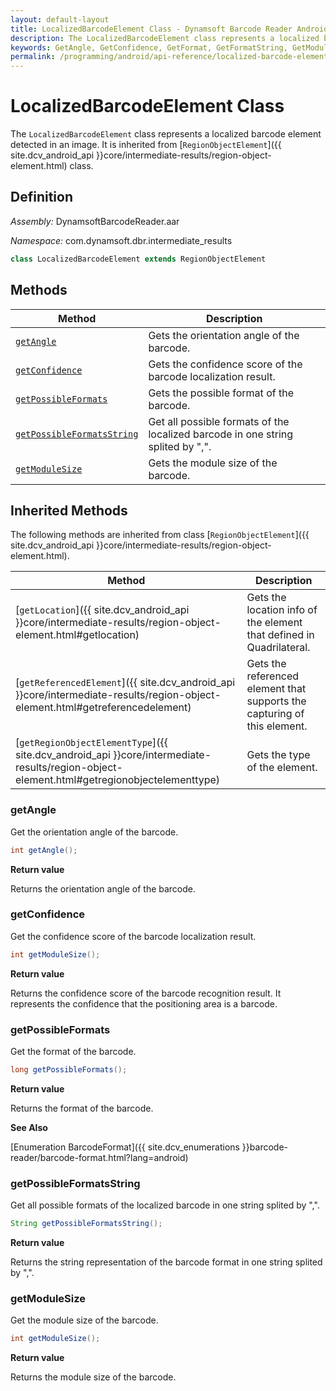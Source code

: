 ```yaml
---
layout: default-layout
title: LocalizedBarcodeElement Class - Dynamsoft Barcode Reader Android Edition
description: The LocalizedBarcodeElement class represents a localized barcode element detected in an image. It is inherited from RegionObjectElement class.
keywords: GetAngle, GetConfidence, GetFormat, GetFormatString, GetModuleSize, LocalizedBarcodeElement, api reference
permalink: /programming/android/api-reference/localized-barcode-element-v10.0.21.html
---
```


# LocalizedBarcodeElement Class

The `LocalizedBarcodeElement` class represents a localized barcode element detected in an image. It is inherited from [`RegionObjectElement`]({{ site.dcv_android_api }}core/intermediate-results/region-object-element.html) class.

## Definition

*Assembly:* DynamsoftBarcodeReader.aar

*Namespace:* com.dynamsoft.dbr.intermediate_results

```java
class LocalizedBarcodeElement extends RegionObjectElement
```

## Methods

| Method | Description |
|--------|-------------|
| [`getAngle`](#getangle) | Gets the orientation angle of the barcode. |
| [`getConfidence`](#getconfidence) | Gets the confidence score of the barcode localization result. |
| [`getPossibleFormats`](#getpossibleformats) | Gets the possible format of the barcode. |
| [`getPossibleFormatsString`](#getpossibleformatsstring) | Get all possible formats of the localized barcode in one string splited by ",". |
| [`getModuleSize`](#getmodulesize) | Gets the module size of the barcode. |

## Inherited Methods

The following methods are inherited from class [`RegionObjectElement`]({{ site.dcv_android_api }}core/intermediate-results/region-object-element.html).

| Method | Description |
| ------ | ----------- |
| [`getLocation`]({{ site.dcv_android_api }}core/intermediate-results/region-object-element.html#getlocation) | Gets the location info of the element that defined in Quadrilateral. |
| [`getReferencedElement`]({{ site.dcv_android_api }}core/intermediate-results/region-object-element.html#getreferencedelement) | Gets the referenced element that supports the capturing of this element. |
| [`getRegionObjectElementType`]({{ site.dcv_android_api }}core/intermediate-results/region-object-element.html#getregionobjectelementtype) | Gets the type of the element. |

### getAngle

Get the orientation angle of the barcode.

```java
int getAngle();
```

**Return value**

Returns the orientation angle of the barcode.

### getConfidence

Get the confidence score of the barcode localization result.

```java
int getModuleSize();
```

**Return value**

Returns the confidence score of the barcode recognition result. It represents the confidence that the positioning area is a barcode.

### getPossibleFormats

Get the format of the barcode.

```java
long getPossibleFormats();
```

**Return value**

Returns the format of the barcode.

**See Also**

[Enumeration BarcodeFormat]({{ site.dcv_enumerations }}barcode-reader/barcode-format.html?lang=android)

### getPossibleFormatsString

Get all possible formats of the localized barcode in one string splited by ",".

```java
String getPossibleFormatsString();
```

**Return value**

Returns the string representation of the barcode format in one string splited by ",".

### getModuleSize

Get the module size of the barcode.

```java
int getModuleSize();
```

**Return value**

Returns the module size of the barcode.
